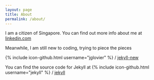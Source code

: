```yaml
---
layout: page
title: About
permalink: /about/
---
```


I am a citizen of Singapore. You can find out more info about me at [linkedin.com](https://www.linkedin.com/in/tomcharlestong/)

Meanwhile, I am still new to coding, trying to piece the pieces

{% include icon-github.html username="jglovier" %} /
[jekyll-new](https://github.com/jglovier/jekyll-new)

You can find the source code for Jekyll at
{% include icon-github.html username="jekyll" %} /
[jekyll](https://github.com/jekyll/jekyll)
